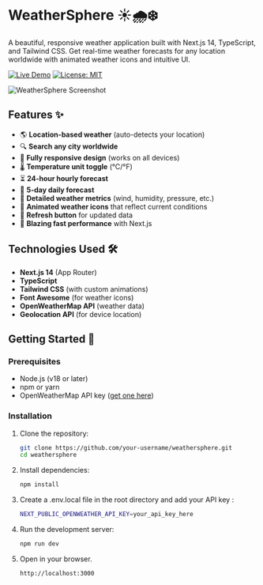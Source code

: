 # WeatherSphere ☀️🌧️❄️

A beautiful, responsive weather application built with Next.js 14, TypeScript, and Tailwind CSS. Get real-time weather forecasts for any location worldwide with animated weather icons and intuitive UI.

[![Live Demo](https://img.shields.io/badge/demo-live-green)](https://weathersphere-demo.vercel.app)
[![License: MIT](https://img.shields.io/badge/License-MIT-blue.svg)](https://opensource.org/licenses/MIT)

![WeatherSphere Screenshot](./public/screenshot.png)

## Features ✨

- 🌎 **Location-based weather** (auto-detects your location)
- 🔍 **Search any city worldwide**
- 📱 **Fully responsive design** (works on all devices)
- 🌡️ **Temperature unit toggle** (°C/°F)
- ⏳ **24-hour hourly forecast**
- 📅 **5-day daily forecast**
- 💨 **Detailed weather metrics** (wind, humidity, pressure, etc.)
- 🌈 **Animated weather icons** that reflect current conditions
- 🔄 **Refresh button** for updated data
- 🚀 **Blazing fast performance** with Next.js

## Technologies Used 🛠️

- **Next.js 14** (App Router)
- **TypeScript**
- **Tailwind CSS** (with custom animations)
- **Font Awesome** (for weather icons)
- **OpenWeatherMap API** (weather data)
- **Geolocation API** (for device location)

## Getting Started 🚀

### Prerequisites

- Node.js (v18 or later)
- npm or yarn
- OpenWeatherMap API key ([get one here](https://openweathermap.org/api))

### Installation

1. Clone the repository:
   ```bash
   git clone https://github.com/your-username/weathersphere.git
   cd weathersphere
   ```

2. Install dependencies:
   ```bash
   npm install
   ```

3. Create a .env.local file in the root directory and add your API key :
   ```bash
   NEXT_PUBLIC_OPENWEATHER_API_KEY=your_api_key_here
   ```

4. Run the development server:
   ```bash
   npm run dev
   ```

5. Open in your browser.
   ```bash
   http://localhost:3000
   ```




